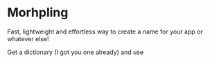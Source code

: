 # Morhpling

Fast, lightweight and effortless way to create a name for your app or whatever else!

Get a dictionary (I got you one already) and use 
